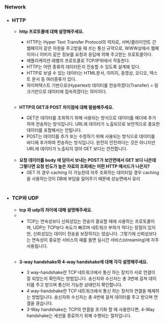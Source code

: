 ### Network

  - ### HTTP
    - <strong> http 프로토콜에 대해 설명해주세요.</strong>  

      - HTTP는 Hyper Text Transfer Protocol의 약자로, 서버/클라이언트 간 웹페이지 같은 자원을 주고받을 때 쓰는 통신 규약으로, WWW상에서 웹페이지나 이미지 같은 정보를 요청과 응답에 의해 주고받는 프로토콜이다. 
      - 애플리케이션 레벨의 프로토콜로 TCP/IP위에서 작동한다.
      - HTTP는 어떤 종류의 데이터든지 전송할 수 있도록 설계돼 있다. 
      - HTTP로 보낼 수 있는 데이터는 HTML문서, 이미지, 동영상, 오디오, 텍스트 문서 등 여러종류가 있다.
      - 하이퍼텍스트 기반으로(Hypertext) 데이터를 전송하겠다(Transfer) = 링크기반으로 데이터에 접속하겠다는 의미이다.

    <br>
    
    - <strong>  HTTP의 GET과 POST 차이점에 대해 말씀해주세요.</strong>  
    
      - GET은 데이터를 조회하기 위해 사용되는 방식으로 데이터를 헤더에 추가하여 전송하는 방식입니다. URL에 데이터가 노출되므로 보안적으로 중요한 데이터를 포함해서는 안됩니다.
      - POST는 데이터를 추가 또는 수정하기 위해 사용되는 방식으로 데이터를 바디에 추가하여 전송하는 방식입니다. 완전히 안전하다는 것은 아니지만 URL에 데이터가 노출되지 않아 GET 보다는 안전합니다.

    <br>
    
    - <strong>요청 데이터를 body 에 담아서 보내는 POST가 보안면에서 GET 보다 나은데 그렇다면 요청 빈도가 높은 자료의 조회에는 어떤 HTTP 메서드가 나은지?</strong>  
      - GET 의 경우 caching 이 가능한데 자주 조회하는 데이터일 경우 caching 을 사용하는것이 DB에 부담을 덜어주기 때문에 성능면에서 유리
    
    <br>
    
    
  - ### TCP와 UDP
    - <strong> tcp 와 udp의 차이에 대해 설명해주세요.</strong>  
    - 
      - TCP는 연속성보다 신뢰성있는 전송이 중요할 때에 사용하는 프로토콜이며, UDP는 TCP보다 속도가 빠르며 네트워크 부하가 적다는 장점이 있지만, 신뢰성있는 데이터 전송을 보장하지는 않습니다. 그렇기에 신뢰성보다는 연속성이 중요한 서비스의 예를 들면 실시간 서비스(streaming)에 자주 사용됩니다.

  
    <br>
   
    - <strong> 3-way handshake와 4-way handshake에 대해 각각 설명해주세요.</strong>  
     
      - 3 way-handshake란 TCP 네트워크에서 통신 하는 장치가 서로 연결이 잘 되었는지 확인하는 방법입니다. 송신자와 수신자는 총 3번에 걸쳐 데이터를 주고 받으며 통신이 가능한 상태인지 확인합니다.
      - 4 way-handshake란 TCP 네트워크에서 통신 하는 장치의 연결을 해제하는 방법입니다. 송신자와 수신자는 총 4번에 걸쳐 데이터를 주고 받으며 연결을 끊습니다.
      - 3-Way handshake는 TCP의 연결을 초기화 할 때 사용한다면, 4-Way handshake는 세션을 종료하기 위해 수행되는 절차입니다.
   
   <br>
<br>

